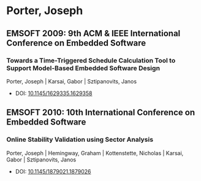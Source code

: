 # Porter, Joseph

## EMSOFT 2009: 9th ACM & IEEE International Conference on Embedded Software

### Towards a Time-Triggered Schedule Calculation Tool to Support Model-Based Embedded Software Design
Porter, Joseph | Karsai, Gabor | Sztipanovits, Janos
* DOI: [10.1145/1629335.1629358](https://doi.org/10.1145/1629335.1629358)

## EMSOFT 2010: 10th International Conference on Embedded Software

### Online Stability Validation using Sector Analysis
Porter, Joseph | Hemingway, Graham | Kottenstette, Nicholas | Karsai, Gabor | Sztipanovits, Janos
* DOI: [10.1145/1879021.1879026](https://doi.org/10.1145/1879021.1879026)

